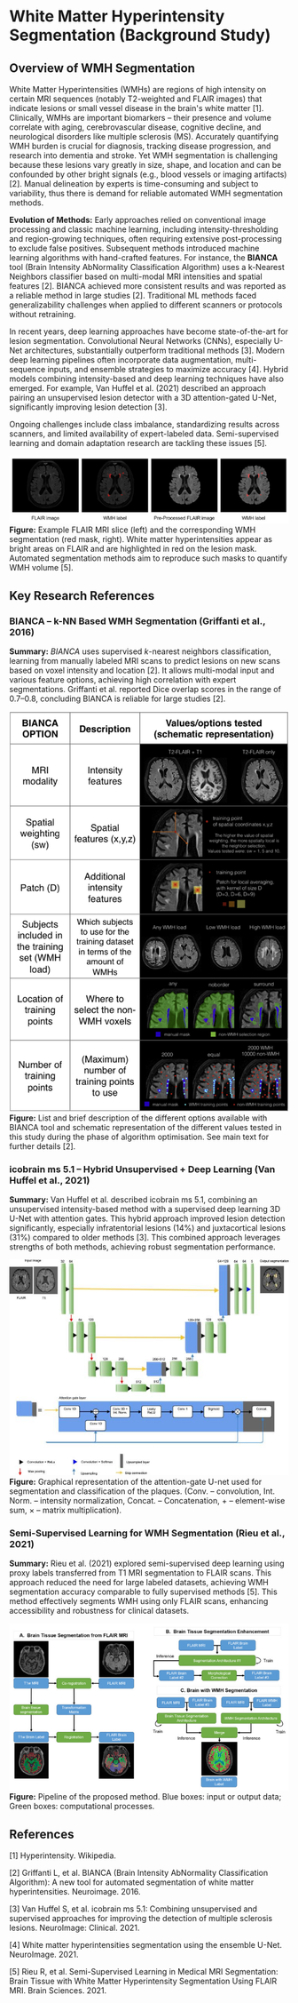 # White Matter Hyperintensity Segmentation (Background Study)

## Overview of WMH Segmentation  

White Matter Hyperintensities (WMHs) are regions of high intensity on certain MRI sequences (notably T2-weighted and FLAIR images) that indicate lesions or small vessel disease in the brain's white matter [1]. Clinically, WMHs are important biomarkers – their presence and volume correlate with aging, cerebrovascular disease, cognitive decline, and neurological disorders like multiple sclerosis (MS). Accurately quantifying WMH burden is crucial for diagnosis, tracking disease progression, and research into dementia and stroke. Yet WMH segmentation is challenging because these lesions vary greatly in size, shape, and location and can be confounded by other bright signals (e.g., blood vessels or imaging artifacts) [2]. Manual delineation by experts is time-consuming and subject to variability, thus there is demand for reliable automated WMH segmentation methods.

**Evolution of Methods:** Early approaches relied on conventional image processing and classic machine learning, including intensity-thresholding and region-growing techniques, often requiring extensive post-processing to exclude false positives. Subsequent methods introduced machine learning algorithms with hand-crafted features. For instance, the **BIANCA** tool (Brain Intensity AbNormality Classification Algorithm) uses a k-Nearest Neighbors classifier based on multi-modal MRI intensities and spatial features [2]. BIANCA achieved more consistent results and was reported as a reliable method in large studies [2]. Traditional ML methods faced generalizability challenges when applied to different scanners or protocols without retraining.

In recent years, deep learning approaches have become state-of-the-art for lesion segmentation. Convolutional Neural Networks (CNNs), especially U-Net architectures, substantially outperform traditional methods [3]. Modern deep learning pipelines often incorporate data augmentation, multi-sequence inputs, and ensemble strategies to maximize accuracy [4]. Hybrid models combining intensity-based and deep learning techniques have also emerged. For example, Van Huffel et al. (2021) described an approach pairing an unsupervised lesion detector with a 3D attention-gated U-Net, significantly improving lesion detection [3].

Ongoing challenges include class imbalance, standardizing results across scanners, and limited availability of expert-labeled data. Semi-supervised learning and domain adaptation research are tackling these issues [5].

![Example of WMH Segmentation](images/wmh_example.png)  
**Figure:** Example FLAIR MRI slice (left) and the corresponding WMH segmentation (red mask, right). White matter hyperintensities appear as bright areas on FLAIR and are highlighted in red on the lesion mask. Automated segmentation methods aim to reproduce such masks to quantify WMH volume [5].

## Key Research References

### BIANCA – k-NN Based WMH Segmentation (Griffanti et al., 2016)  
**Summary:** *BIANCA* uses supervised *k*-nearest neighbors classification, learning from manually labeled MRI scans to predict lesions on new scans based on voxel intensity and location [2]. It allows multi-modal input and various feature options, achieving high correlation with expert segmentations. Griffanti et al. reported Dice overlap scores in the range of 0.7–0.8, concluding BIANCA is reliable for large studies [2].

![BIANCA options](images/bianca.jpg)
 **Figure:** List and brief description of the different options available with BIANCA tool and schematic representation of the different values tested in this study during the phase of algorithm optimisation. See main text for further details [2].

### icobrain ms 5.1 – Hybrid Unsupervised + Deep Learning (Van Huffel et al., 2021)  
**Summary:** Van Huffel et al. described icobrain ms 5.1, combining an unsupervised intensity-based method with a supervised deep learning 3D U-Net with attention gates. This hybrid approach improved lesion detection significantly, especially infratentorial lesions (14%) and juxtacortical lesions (31%) compared to older methods [3]. This combined approach leverages strengths of both methods, achieving robust segmentation performance.

![Icobrain ms architecture](images/icobrain_ms_architecture.png)
**Figure:** Graphical representation of the attention-gate U-net used for segmentation and classification of the plaques. (Conv. – convolution, Int. Norm. – intensity normalization, Concat. – Concatenation, + – element-wise sum, × – matrix multiplication).

### Semi-Supervised Learning for WMH Segmentation (Rieu et al., 2021)  
**Summary:** Rieu et al. (2021) explored semi-supervised deep learning using proxy labels transferred from T1 MRI segmentation to FLAIR scans. This approach reduced the need for large labeled datasets, achieving WMH segmentation accuracy comparable to fully supervised methods [5]. This method effectively segments WMH using only FLAIR scans, enhancing accessibility and robustness for clinical datasets.

![Semi-Supervised Pipeline](images/semi_supervised_pipeline.png)
**Figure:** Pipeline of the proposed method. Blue boxes: input or output data; Green boxes: computational processes.

## References

[1] Hyperintensity. Wikipedia.

[2] Griffanti L, et al. BIANCA (Brain Intensity AbNormality Classification Algorithm): A new tool for automated segmentation of white matter hyperintensities. Neuroimage. 2016.

[3] Van Huffel S, et al. icobrain ms 5.1: Combining unsupervised and supervised approaches for improving the detection of multiple sclerosis lesions. NeuroImage: Clinical. 2021.

[4] White matter hyperintensities segmentation using the ensemble U-Net. NeuroImage. 2021.

[5] Rieu R, et al. Semi-Supervised Learning in Medical MRI Segmentation: Brain Tissue with White Matter Hyperintensity Segmentation Using FLAIR MRI. Brain Sciences. 2021.